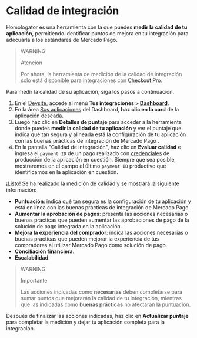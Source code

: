 # Calidad de integración

Homologator es una herramienta con la que puedes **medir la calidad de tu aplicación**, permitiendo identificar puntos de mejora en tu integración para adecuarla a los estándares de Mercado Pago.

> WARNING
>
> Atención
>
> Por ahora, la herramienta de medición de la calidad de integración solo está disponible para integraciones con [Checkout Pro](/developers/es/docs/checkout-pro/landing).

Para medir la calidad de su aplicación, siga los pasos a continuación.

1. En el [Devsite](/developers/es/docs), accede al menú **Tus integraciones > [Dashboard](/developers/es/guides/additional-content/dashboard/introduction)**.
2. En la área [Sus aplicaciones](/developers/es/docs/dashboard/applications) del Dashboard, **haz clic en la card** de la aplicación deseada.
3. Luego haz clic en **Detalles de puntaje** para acceder a la herramienta donde puedes **medir la calidad de tu aplicación** y ver el puntaje que indica qué tan segura y alineada está la configuración de tu aplicación con las buenas prácticas de integración de Mercado Pago .
4. En la pantalla "Calidad de integración", haz clic en **Evaluar calidad** e ingresa el `payment ID` de un pago realizado con [credenciales](/developers/es/guides/additional-content/credentials/credentials) de producción de la aplicación en cuestión. Siempre que sea posible, mostraremos en el campo el último `payment ID` productivo que identificamos en la aplicación en cuestión.

¡Listo! Se ha realizado la medición de calidad y se mostrará la siguiente información:

* **Puntuación**: indica qué tan segura es la configuración de tu aplicación y está en línea con las buenas prácticas de integración de Mercado Pago.
* **Aumentar la aprobación de pagos**: presenta las acciones necesarias o buenas prácticas que pueden aumentar las aprobaciones de pago de la solución de pago integrada en la aplicación.
* **Mejora la experiencia del comprador**: indica las acciones necesarias o buenas prácticas que pueden mejorar la experiencia de tus compradores al utilizar Mercado Pago como solución de pago.
* **Conciliación financiera**.
* **Escalabilidad**.

> WARNING
>
> Importante
>
> Las acciones indicadas como **necesarias** deben completarse para sumar puntos que mejorarán la calidad de tu integración, mientras que las indicadas como **buenas prácticas** no afectarán la puntuación.

Después de finalizar las acciones indicadas, haz clic en **Actualizar puntaje** para completar la medición y dejar tu aplicación completa para la integración.